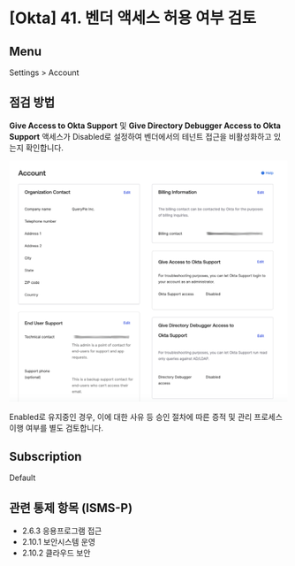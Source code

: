 # [Okta] 41. 벤더 액세스 허용 여부 검토

## Menu 
Settings > Account

## 점검 방법 
**Give Access to Okta Support** 및 **Give Directory Debugger Access to Okta Support** 액세스가 Disabled로 설정하여 벤더에서의 테넌트 접근을 비활성화하고 있는지 확인합니다.

![Accounts](images/account-settings.png)

Enabled로 유지중인 경우, 이에 대한 사유 등 승인 절차에 따른 증적 및 관리 프로세스 이행 여부를 별도 검토합니다. 

## Subscription 
Default

## 관련 통제 항목 (ISMS-P)
- 2.6.3 응용프로그램 접근
- 2.10.1 보안시스템 운영
- 2.10.2 클라우드 보안